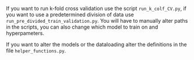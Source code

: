 If you want to run k-fold cross validation use the script `run_k_colf_CV.py`, if you want to use a predetermined division of data use `run_pre_divided_train_validation.py`.
You will have to manually alter paths in the scripts, you can also change which model to train on and hyperpameters.

If you want to alter the models or the dataloading alter the definitions in the file `helper_functions.py`.
